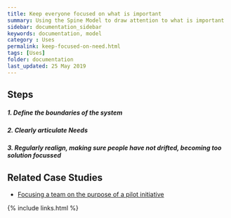 ```yaml
---
title: Keep everyone focused on what is important
summary: Using the Spine Model to draw attention to what is important
sidebar: documentation_sidebar
keywords: documentation, model
category : Uses
permalink: keep-focused-on-need.html
tags: [Uses]
folder: documentation
last_updated: 25 May 2019
---
```


## Steps

##### 1. Define the boundaries of the system

##### 2. Clearly articulate Needs

##### 3. Regularly realign, making sure people have not drifted, becoming too solution focussed


## Related Case Studies 

* [Focusing a team on the purpose of a pilot initiative](focusing-on-purpose)

{% include links.html %}
